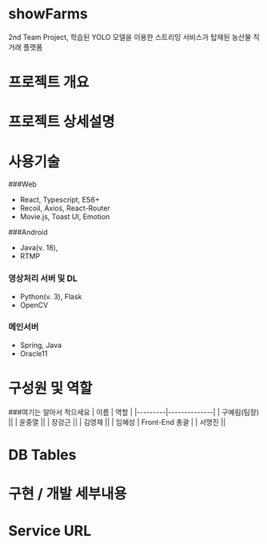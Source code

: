 # showFarms
2nd Team Project, 학습된 YOLO 모델을 이용한 스트리밍 서비스가 탑재된 농산물 직거래 플랫폼

# 프로젝트 개요

# 프로젝트 상세설명

# 사용기술
###Web
- React, Typescript, ES6+
- Recoil, Axios, React-Router
- Movie.js, Toast UI, Emotion

###Android
- Java(v. 18), 
- RTMP

### 영상처리 서버 및 DL
- Python(v. 3), Flask
- OpenCV

### 메인서버
- Spring, Java
- Oracle11

# 구성원 및 역할
###여기는 알아서 적으세요
| 이름      | 역할           |
|---------|--------------|
| 구예림(팀장) ||
| 윤중열     ||
| 장강근     ||
| 김영재     ||
| 임혜성     | Front-End 총괄 |
| 서명진     ||
 

# DB Tables

# 구현 / 개발 세부내용

# Service URL